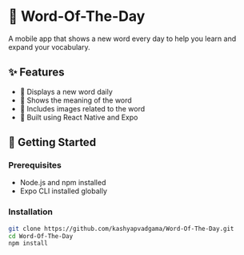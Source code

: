 # 📘 Word-Of-The-Day

A mobile app that shows a new word every day to help you learn and expand your vocabulary.

## ✨ Features

- 📅 Displays a new word daily  
- 📖 Shows the meaning of the word  
- 📸 Includes images related to the word  
- 📱 Built using React Native and Expo  

## 🚀 Getting Started

### Prerequisites

- Node.js and npm installed  
- Expo CLI installed globally  

### Installation

```bash
git clone https://github.com/kashyapvadgama/Word-Of-The-Day.git
cd Word-Of-The-Day
npm install
